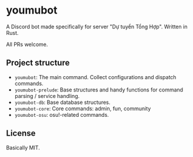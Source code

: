 # youmubot 

A Discord bot made specifically for server "Dự tuyển Tổng Hợp". Written in Rust.

All PRs welcome.

## Project structure

- `youmubot`: The main command. Collect configurations and dispatch commands.
- `youmubot-prelude`: Base structures and handy functions for command parsing / service handling.
- `youmubot-db`: Base database structures.
- `youmubot-core`: Core commands: admin, fun, community
- `youmubot-osu`: osu!-related commands.

## License

Basically MIT.
